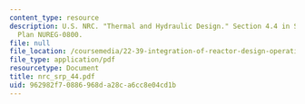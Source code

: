 ```yaml
---
content_type: resource
description: U.S. NRC. "Thermal and Hydraulic Design." Section 4.4 in Standard Review
  Plan NUREG-0800.
file: null
file_location: /coursemedia/22-39-integration-of-reactor-design-operations-and-safety-fall-2006/962982f70886968da28ca6cc8e04cd1b_nrc_srp_44.pdf
file_type: application/pdf
resourcetype: Document
title: nrc_srp_44.pdf
uid: 962982f7-0886-968d-a28c-a6cc8e04cd1b
---
```

